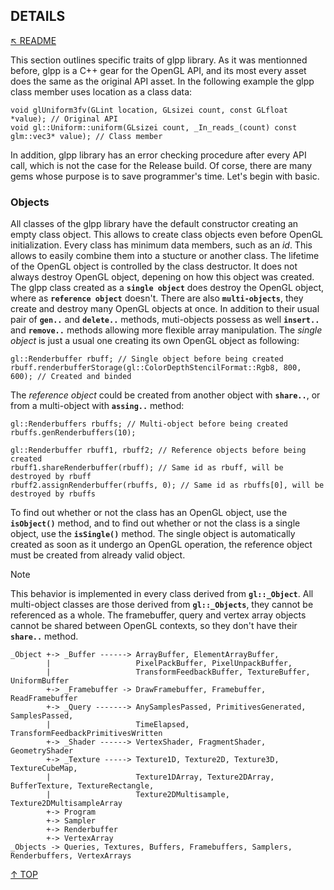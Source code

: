 ## DETAILS
[&nwarr; README](../README.md)

This section outlines specific traits of glpp library. As it was mentionned before, glpp is a C++ gear for the OpenGL API, and its most every asset does the same as the original API asset. In the following example the glpp class member uses location as a class data:
```
void glUniform3fv(GLint location, GLsizei count, const GLfloat *value); // Original API
void gl::Uniform::uniform(GLsizei count, _In_reads_(count) const glm::vec3* value); // Class member
```
In addition, glpp library has an error checking procedure after every API call, which is not the case for the Release build. Of corse, there are many gems whose purpose is to save programmer's time. Let's begin with basic.

### Objects
All classes of the glpp library have the default constructor creating an empty class object. This allows to create class objects even before OpenGL initialization. Every class has minimum data members, such as an _id_. This allows to easily combine them into a stucture or another class. The lifetime of the OpenGL object is controlled by the class destructor. It does not always destroy OpenGL object, depening on how this object was created. The glpp class created as a **`single object`** does destroy the OpenGL object, where as **`reference object`** doesn't. There are also **`multi-objects`**, they create and destroy many OpenGL objects at once. In addition to their usual pair of **`gen..`** and **`delete..`** methods, muti-objects possess as well **`insert..`** and **`remove..`** methods allowing more flexible array manipulation. The _single object_ is just a usual one creating its own OpenGL object as following:
```
gl::Renderbuffer rbuff; // Single object before being created
rbuff.renderbufferStorage(gl::ColorDepthStencilFormat::Rgb8, 800, 600); // Created and binded
```
The _reference object_ could be created from another object with **`share..`**, or from a multi-object with **`assing..`** method:
```
gl::Renderbuffers rbuffs; // Multi-object before being created
rbuffs.genRenderbuffers(10);

gl::Renderbuffer rbuff1, rbuff2; // Reference objects before being created
rbuff1.shareRenderbuffer(rbuff); // Same id as rbuff, will be destroyed by rbuff
rbuff2.assignRenderbuffer(rbuffs, 0); // Same id as rbuffs[0], will be destroyed by rbuffs
```
To find out whether or not the class has an OpenGL object, use the **`isObject()`** method, and to find out whether or not the class is a single object, use the **`isSingle()`** method. The single object is automatically created as soon as it undergo an OpenGL operation, the reference object must be created from already valid object.

> [!NOTE]
> This behavior is implemented in every class derived from **`gl::_Object`**. All multi-object classes are those derived from **`gl::_Objects`**, they cannot be referenced as a whole. The framebuffer, query and vertex array objects cannot be shared between OpenGL contexts, so they don't have their **`share..`** method.

```
_Object +-> _Buffer ------> ArrayBuffer, ElementArrayBuffer,
        |                   PixelPackBuffer, PixelUnpackBuffer,
        |                   TransformFeedbackBuffer, TextureBuffer, UniformBuffer
        +-> _Framebuffer -> DrawFramebuffer, Framebuffer, ReadFramebuffer
        +-> _Query -------> AnySamplesPassed, PrimitivesGenerated, SamplesPassed,
        |                   TimeElapsed, TransformFeedbackPrimitivesWritten
        +-> _Shader ------> VertexShader, FragmentShader, GeometryShader
        +-> _Texture -----> Texture1D, Texture2D, Texture3D, TextureCubeMap,
        |                   Texture1DArray, Texture2DArray, BufferTexture, TextureRectangle,
        |                   Texture2DMultisample, Texture2DMultisampleArray
        +-> Program
        +-> Sampler
        +-> Renderbuffer
        +-> VertexArray
_Objects -> Queries, Textures, Buffers, Framebuffers, Samplers, Renderbuffers, VertexArrays
```

[&uarr; TOP](DETAILS.md#details)
